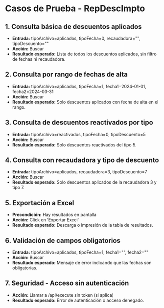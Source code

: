 # Casos de Prueba - RepDescImpto

## 1. Consulta básica de descuentos aplicados
- **Entrada:** tipoArchivo=aplicados, tipoFecha=0, recaudadora="", tipoDescuento=""
- **Acción:** Buscar
- **Resultado esperado:** Lista de todos los descuentos aplicados, sin filtro de fechas ni recaudadora.

## 2. Consulta por rango de fechas de alta
- **Entrada:** tipoArchivo=aplicados, tipoFecha=1, fecha1=2024-01-01, fecha2=2024-03-31
- **Acción:** Buscar
- **Resultado esperado:** Solo descuentos aplicados con fecha de alta en el rango.

## 3. Consulta de descuentos reactivados por tipo
- **Entrada:** tipoArchivo=reactivados, tipoFecha=0, tipoDescuento=5
- **Acción:** Buscar
- **Resultado esperado:** Solo descuentos reactivados del tipo 5.

## 4. Consulta con recaudadora y tipo de descuento
- **Entrada:** tipoArchivo=aplicados, recaudadora=3, tipoDescuento=7
- **Acción:** Buscar
- **Resultado esperado:** Solo descuentos aplicados de la recaudadora 3 y tipo 7.

## 5. Exportación a Excel
- **Precondición:** Hay resultados en pantalla
- **Acción:** Click en 'Exportar Excel'
- **Resultado esperado:** Descarga o impresión de la tabla de resultados.

## 6. Validación de campos obligatorios
- **Entrada:** tipoArchivo=aplicados, tipoFecha=1, fecha1="", fecha2=""
- **Acción:** Buscar
- **Resultado esperado:** Mensaje de error indicando que las fechas son obligatorias.

## 7. Seguridad - Acceso sin autenticación
- **Acción:** Llamar a /api/execute sin token (si aplica)
- **Resultado esperado:** Error de autenticación o acceso denegado.
